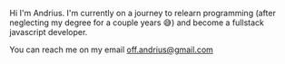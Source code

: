 Hi I'm Andrius. I'm currently on a journey to relearn programming (after neglecting my degree for a couple years 😅) and become a fullstack javascript developer.

You can reach me on my email off.andrius@gmail.com

<!---
aicaeus0203/aicaeus0203 is a ✨ special ✨ repository because its `README.md` (this file) appears on your GitHub profile.
You can click the Preview link to take a look at your changes.
--->
